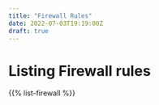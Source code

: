 ```yaml
---
title: "Firewall Rules"
date: 2022-07-03T19:19:00Z
draft: true
---
```

# Listing Firewall rules
{{% list-firewall %}}
